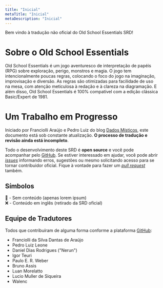 ```yaml
---
title: "Inicial"
metaTitle: "Inicial"
metaDescription: "Inicial"
---
```


Bem vindo à tradução não oficial do Old School Essentials SRD!

# Sobre o Old School Essentials
Old School Essentials é um jogo aventuresco de interpretação de papéis (RPG) sobre exploração, perigo, monstros e magia. O jogo tem intencionalmente poucas regras, colocando o foco do jogo na imaginação, improvisação e diversão. As regras são otimizadas para facilidade de uso na mesa, com atenção meticulosa à redação e à clareza na diagramação. E além disso, Old School Essentials é 100% compatível com a edição clássica Basic/Expert de 1981.

# Um Trabalho em Progresso
Iniciado por Franciolli Araújo e Pedro Luiz do blog [Dados Místicos](https://dadosmisticos.com/), este documento está sob constante atualização. **O processo de tradução e revisão ainda está incompleto**.

Todo o desenvolvimento deste SRD é **open source** e você pode acompanhar pelo [GitHub](https://github.com/pedroleone/osr-srd). Se estiver interessado em ajudar, você pode abrir [*issues*](https://github.com/pedroleone/osr-srd/issues) informando erros, sugestões ou mesmo solicitando acesso para se tornar contribuidor oficial. Fique à vontade para fazer um [*pull request*](https://docs.github.com/pt/github/collaborating-with-pull-requests/proposing-changes-to-your-work-with-pull-requests/creating-a-pull-request) também.

## Símbolos

🔴 - Sem conteúdo (apenas lorem ipsum) <br/>
❌ - Conteúdo em inglês (retirado da SRD oficial)

## Equipe de Tradutores
Todos que contribuíram de alguma forma conforme a plataforma [GitHub](https://github.com/pedroleone/osr-srd/graphs/contributors):

* Franciolli da Silva Dantas de Araújo
* Pedro Luiz Leone
* Daniel Dias Rodrigues ("Nerun")
* Igor Teuri
* Paulo E. R. Weber
* Bruno Assis
* Luan Morelatto
* Lucio Muller de Siqueira
* Walenc